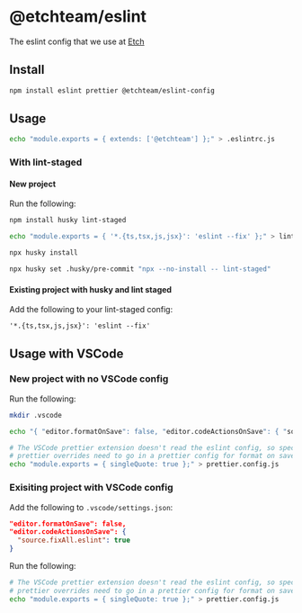 # @etchteam/eslint

The eslint config that we use at [Etch](https://etch.co)

## Install

```bash
npm install eslint prettier @etchteam/eslint-config
```

## Usage

```bash
echo "module.exports = { extends: ['@etchteam'] };" > .eslintrc.js
```

### With lint-staged

#### New project

Run the following:

```bash
npm install husky lint-staged

echo "module.exports = { '*.{ts,tsx,js,jsx}': 'eslint --fix' };" > lint-staged.config.js

npx husky install

npx husky set .husky/pre-commit "npx --no-install -- lint-staged"

```

#### Existing project with husky and lint staged

Add the following to your lint-staged config:

`'*.{ts,tsx,js,jsx}': 'eslint --fix'`

## Usage with VSCode

### New project with no VSCode config

Run the following:

```bash
mkdir .vscode

echo "{ "editor.formatOnSave": false, "editor.codeActionsOnSave": { "source.fixAll.eslint": true } }" > .vscode/settings.json

# The VSCode prettier extension doesn't read the eslint config, so specific
# prettier overrides need to go in a prettier config for format on save
echo "module.exports = { singleQuote: true };" > prettier.config.js

```

### Exisiting project with VSCode config

Add the following to `.vscode/settings.json`:

```json
"editor.formatOnSave": false,
"editor.codeActionsOnSave": {
  "source.fixAll.eslint": true
}
```

Run the following:

```bash
# The VSCode prettier extension doesn't read the eslint config, so specific
# prettier overrides need to go in a prettier config for format on save
echo "module.exports = { singleQuote: true };" > prettier.config.js
```
